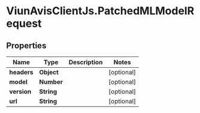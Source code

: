 # ViunAvisClientJs.PatchedMLModelRequest

## Properties

| Name        | Type       | Description | Notes      |
| ----------- | ---------- | ----------- | ---------- |
| **headers** | **Object** |             | [optional] |
| **model**   | **Number** |             | [optional] |
| **version** | **String** |             | [optional] |
| **url**     | **String** |             | [optional] |
